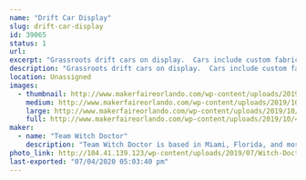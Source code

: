 ```yaml
---
name: "Drift Car Display"
slug: drift-car-display
id: 39065
status: 1
url: 
excerpt: "Grassroots drift cars on display.  Cars include custom fabrication, bodywork, paint, motor swaps, electrical wiring, lights/sounds, etc."
description: "Grassroots drift cars on display.  Cars include custom fabrication, bodywork, paint, motor swaps, electrical wiring, lights/sounds, etc."
location: Unassigned
images:
  - thumbnail: http://www.makerfaireorlando.com/wp-content/uploads/2019/10/43599421_10104034299787787_5304516757837316096_n.jpg
    medium: http://www.makerfaireorlando.com/wp-content/uploads/2019/10/43599421_10104034299787787_5304516757837316096_n.jpg
    large: http://www.makerfaireorlando.com/wp-content/uploads/2019/10/43599421_10104034299787787_5304516757837316096_n.jpg
    full: http://www.makerfaireorlando.com/wp-content/uploads/2019/10/43599421_10104034299787787_5304516757837316096_n.jpg
maker:
  - name: "Team Witch Doctor"
    description: "Team Witch Doctor is based in Miami, Florida, and most recently competed in BattleBots on ABC with their multi-bot Witch Doctor and Shaman. The team has been competing combat robots ranging from 150 grams to 250 pounds for the last 10+ years."
photo_link: http://104.41.139.123/wp-content/uploads/2019/07/Witch-Doctor-Team-S2019-1024x683.jpg
last-exported: "07/04/2020 05:03:40 pm"
---
```

